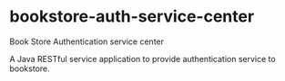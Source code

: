 # bookstore-auth-service-center
Book Store Authentication service center

A Java RESTful service application to provide authentication service to bookstore.

